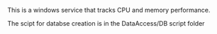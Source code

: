This is a windows service that tracks CPU and memory performance.

The scipt for databse creation is in the DataAccess/DB script folder
